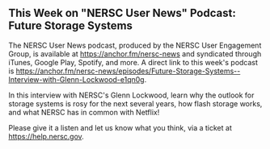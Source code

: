 ## This Week on "NERSC User News" Podcast: Future Storage Systems

The NERSC User News podcast, produced by the NERSC User Engagement Group, is 
available at <https://anchor.fm/nersc-news> and syndicated through iTunes, 
Google Play, Spotify, and more. A direct link to this week's podcast is 
<https://anchor.fm/nersc-news/episodes/Future-Storage-Systems--Interview-with-Glenn-Lockwood-e1qn0g>.

In this interview with NERSC's Glenn Lockwood, learn why the outlook for storage
systems is rosy for the next several years, how flash storage works, and what 
NERSC has in common with Netflix!

Please give it a listen and let us know what you think, via a ticket at
<https://help.nersc.gov>.
